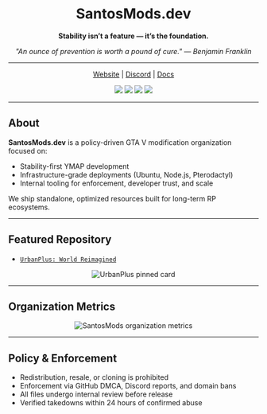 <h1 align="center">SantosMods.dev</h1>

<p align="center"><strong>Stability isn’t a feature — it’s the foundation.</strong></p>
<p align="center"><em>"An ounce of prevention is worth a pound of cure." — Benjamin Franklin</em></p>

---

<p align="center">
  <a href="https://santosmods.dev">Website</a> |
  <a href="https://links.santosmods.dev/discord">Discord</a> |
  <a href="https://docs.santosmods.dev">Docs</a>
</p>

<p align="center">
  <img src="https://img.shields.io/badge/status-active-blue" />
  <img src="https://img.shields.io/badge/main_project-UrbanPlus: World Reimagined-critical" />
  <img src="https://img.shields.io/badge/fivem-compatible-success" />
  <img src="https://img.shields.io/badge/enforcement-strict-red" />
</p>

---

## About
**SantosMods.dev** is a policy-driven GTA V modification organization focused on:
- Stability-first YMAP development
- Infrastructure-grade deployments (Ubuntu, Node.js, Pterodactyl)
- Internal tooling for enforcement, developer trust, and scale

We ship standalone, optimized resources built for long-term RP ecosystems.

---

## Featured Repository
- [`UrbanPlus: World Reimagined`](https://github.com/SantosMods/UrbanPlus_World-Reimagined)

<p align="center">
  <img src="https://github-readme-stats.vercel.app/api/pin/?username=SantosMods&repo=UrbanPlus_World-Reimagined&theme=dark" alt="UrbanPlus pinned card" />
</p>

---

## Organization Metrics
<p align="center">
  <img src="https://raw.githubusercontent.com/SantosMods/.github/main/metrics.svg" alt="SantosMods organization metrics" />
</p>

---

## Policy & Enforcement
- Redistribution, resale, or cloning is prohibited
- Enforcement via GitHub DMCA, Discord reports, and domain bans
- All files undergo internal review before release
- Verified takedowns within 24 hours of confirmed abuse
